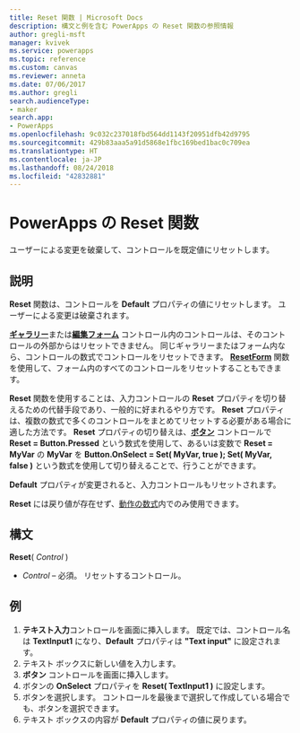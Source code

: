 ```yaml
---
title: Reset 関数 | Microsoft Docs
description: 構文と例を含む PowerApps の Reset 関数の参照情報
author: gregli-msft
manager: kvivek
ms.service: powerapps
ms.topic: reference
ms.custom: canvas
ms.reviewer: anneta
ms.date: 07/06/2017
ms.author: gregli
search.audienceType:
- maker
search.app:
- PowerApps
ms.openlocfilehash: 9c032c237018fbd564dd1143f20951dfb42d9795
ms.sourcegitcommit: 429b83aaa5a91d5868e1fbc169bed1bac0c709ea
ms.translationtype: HT
ms.contentlocale: ja-JP
ms.lasthandoff: 08/24/2018
ms.locfileid: "42832881"
---
```

# <a name="reset-function-in-powerapps"></a>PowerApps の Reset 関数
ユーザーによる変更を破棄して、コントロールを既定値にリセットします。  

## <a name="description"></a>説明
**Reset** 関数は、コントロールを **Default** プロパティの値にリセットします。  ユーザーによる変更は破棄されます。

[**ギャラリー**](../controls/control-gallery.md)または[**編集フォーム**](../controls/control-form-detail.md) コントロール内のコントロールは、そのコントロールの外部からはリセットできません。  同じギャラリーまたはフォーム内なら、コントロールの数式でコントロールをリセットできます。  [**ResetForm**](function-form.md) 関数を使用して、フォーム内のすべてのコントロールをリセットすることもできます。 

**Reset** 関数を使用することは、入力コントロールの **Reset** プロパティを切り替えるための代替手段であり、一般的に好まれるやり方です。  **Reset** プロパティは、複数の数式で多くのコントロールをまとめてリセットする必要がある場合に適した方法です。  **Reset** プロパティの切り替えは、[**ボタン**](../controls/control-button.md) コントロールで **Reset = Button.Pressed** という数式を使用して、あるいは変数で **Reset = MyVar** の **MyVar** を **Button.OnSelect = Set( MyVar, true ); Set( MyVar, false )** という数式を使用して切り替えることで、行うことができます。    

**Default** プロパティが変更されると、入力コントロールもリセットされます。

**Reset** には戻り値が存在せず、[動作の数式](../working-with-formulas-in-depth.md)内でのみ使用できます。

## <a name="syntax"></a>構文
**Reset**( *Control* )

* *Control* – 必須。 リセットするコントロール。

## <a name="example"></a>例
1. **テキスト入力**コントロールを画面に挿入します。  既定では、コントロール名は **TextInput1** になり、**Default** プロパティは **"Text input"** に設定されます。
2. テキスト ボックスに新しい値を入力します。  
3. **ボタン** コントロールを画面に挿入します。
4. ボタンの **OnSelect** プロパティを **Reset( TextInput1 )** に設定します。
5. ボタンを選択します。  コントロールを最後まで選択して作成している場合でも、ボタンを選択できます。
6. テキスト ボックスの内容が **Default** プロパティの値に戻ります。

